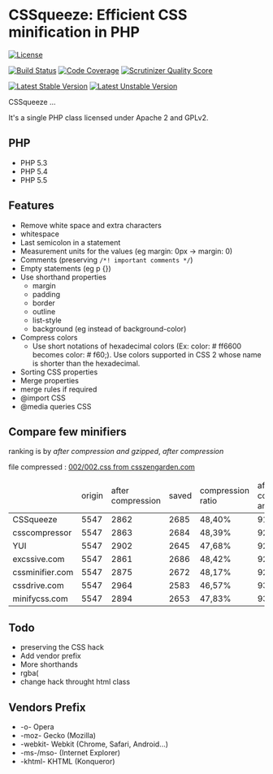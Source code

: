 CSSqueeze: Efficient CSS minification in PHP
==================================================

[![License](https://poser.pugx.org/patchwork/cssqueeze/license.png)](https://packagist.org/packages/patchwork/cssqueeze)

[![Build Status](https://travis-ci.org/ianbogda/CSSqueeze.png?branch=master)](https://travis-ci.org/ianbogda/CSSqueeze) [![Code Coverage](https://scrutinizer-ci.com/g/ianbogda/CSSqueeze/badges/coverage.png?s=dac1996f32de040657203c458bd96aea79b390c7)](https://scrutinizer-ci.com/g/ianbogda/CSSqueeze/) [![Scrutinizer Quality Score](https://scrutinizer-ci.com/g/ianbogda/CSSqueeze/badges/quality-score.png?s=484130f5adab9ca8ce1dfab522a52406c0b336e2)](https://scrutinizer-ci.com/g/ianbogda/CSSqueeze/)

[![Latest Stable Version](https://poser.pugx.org/patchwork/cssqueeze/v/stable.png)](https://packagist.org/packages/patchwork/cssqueeze) [![Latest Unstable Version](https://poser.pugx.org/patchwork/cssqueeze/v/unstable.png)](https://packagist.org/packages/patchwork/cssqueeze)


CSSqueeze …

It's a single PHP class licensed under Apache 2 and GPLv2.

PHP
---
*  PHP 5.3
*  PHP 5.4
*  PHP 5.5

Features
--------

*  Remove white space and extra characters
  * whitespace
  * Last semicolon in a statement
  * Measurement units for the values (eg margin: 0px -> margin: 0)
  * Comments (preserving ```/*! important comments */```)
  * Empty statements (eg p {})
* Use shorthand properties
  * margin
  * padding
  * border
  * outline
  * list-style
  * background (eg instead of background-color)
* Compress colors
  * Use short notations of hexadecimal colors (Ex: color: # ff6600 becomes color: # f60;). Use colors supported in CSS 2 whose name is shorter than the hexadecimal.
* Sorting CSS properties
* Merge properties
* merge rules if required
* @import CSS
* @media queries CSS

Compare few minifiers
---------------------

ranking is by _after compression and gzipped_, _after compression_

file compressed : [002/002.css from csszengarden.com](http://csszengarden.com/002/002.css)
<table>
<thead>
  <tr>
    <td>&nbsp;</td> <td>origin</td> <td>after compression</td> <td>saved</td> <td>compression ratio</td> <td>after compression and gzipped</td> <td>compression and gzip ratio
</td>
  </tr>
</thead>
<tbody>
  <tr>
    <td>CSSqueeze</td> <td>5547</td> <td>2862</td> <td>2685</td> <td>48,40%</td> <td>919</td> <td>83,43%</td>
  </tr>
  <tr>
    <td >csscompressor</td> <td>5547</td> <td>2863</td> <td>2684</td> <td>48,39%</td> <td>920</td> <td>83,41%</td>
  </tr>
  <tr>
    <td>YUI</td> <td>5547</td> <td>2902</td> <td>2645</td> <td>47,68%</td> <td>920</td> <td>83,41%</td>
  </tr>
  <tr>
    <td>excssive.com</td> <td>5547</td> <td>2861</td> <td>2686</td> <td>48,42%</td> <td>924</td> <td>83,34%</td>
  </tr>
  <tr>
    <td>cssminifier.com</td> <td>5547</td> <td>2875</td> <td>2672</td> <td>48,17%</td> <td>925</td> <td>83,32%</td>
  </tr>
  <tr>
    <td>cssdrive.com</td> <td>5547</td> <td>2964</td> <td>2583</td> <td>46,57%</td> <td>934</td> <td>83,16%</td>
  </tr>
  <tr>
    <td>minifycss.com</td> <td>5547</td> <td>2894</td> <td>2653</td> <td>47,83%</td> <td>936</td> <td>83,13%</td>
  </tr>
</tbody>
</table>


Todo
----

* preserving the CSS hack
* Add vendor prefix
* More shorthands
* rgba(
* change hack throught html class

Vendors Prefix
--------------

* -o- Opera
* -moz- Gecko (Mozilla)
* -webkit- Webkit (Chrome, Safari, Android...)
* -ms-/mso- (Internet Explorer)
* -khtml- KHTML (Konqueror)
